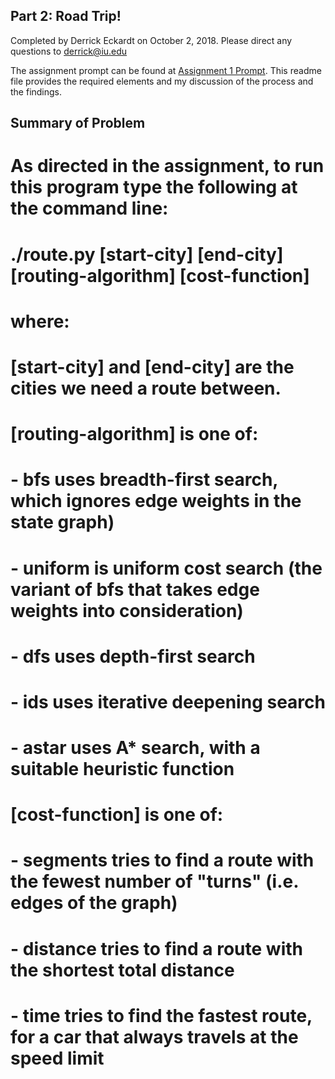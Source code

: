 ## Part 2: Road Trip!

Completed by Derrick Eckardt on October 2, 2018.  Please direct any questions to [derrick@iu.edu](mailto:derrick@iu.edu)

The assignment prompt can be found at [Assignment 1 Prompt](https://github.iu.edu/cs-b551-fa2018/derrick-a1/blob/master/a1-v2.pdf).  This readme file provides the required elements and my discussion of the process and the findings.

## Summary of Problem


# As directed in the assignment, to run this program type the following at the command line:
# ./route.py [start-city] [end-city] [routing-algorithm] [cost-function]
#
# where:
# [start-city] and [end-city] are the cities we need a route between.
# [routing-algorithm] is one of:
# - bfs uses breadth-first search, which ignores edge weights in the state graph)
# - uniform is uniform cost search (the variant of bfs that takes edge weights into consideration)
# - dfs uses depth-first search
# - ids uses iterative deepening search
# - astar uses A* search, with a suitable heuristic function
# [cost-function] is one of:
# - segments tries to find a route with the fewest number of "turns" (i.e. edges of the graph)
# - distance tries to find a route with the shortest total distance
# - time tries to find the fastest route, for a car that always travels at the speed limit
